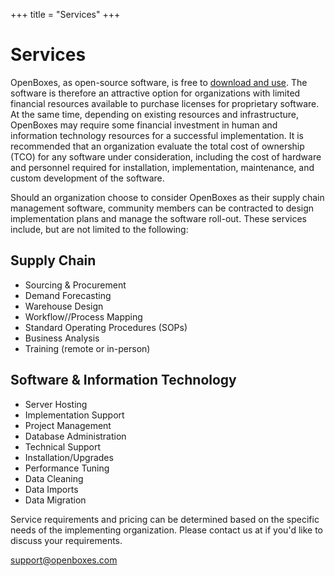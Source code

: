 +++
title = "Services"
+++

# Services

<p>OpenBoxes, as open-source software, is free to <a href="/getting-started">download and use</a>. The software is therefore an attractive option for organizations with limited financial resources available to purchase licenses for proprietary software. At the same time, depending on existing resources and infrastructure, OpenBoxes may require some financial investment in human and information technology resources for a successful implementation. It is recommended that an organization evaluate the total cost of ownership (TCO) for any software under consideration, including the cost of hardware and personnel required for installation, implementation, maintenance, and custom development of the software. </p>

<p>Should an organization choose to consider OpenBoxes as their supply chain management software, community members can be contracted to design implementation plans and manage the software roll-out. These services include, but are not limited to the following: </p>

## Supply Chain
<ul class="list-group">
    <li class="list-group-item">Sourcing & Procurement</li>
    <li class="list-group-item">Demand Forecasting</li>
    <li class="list-group-item">Warehouse Design</li>
    <li class="list-group-item">Workflow//Process Mapping</li>
    <li class="list-group-item">Standard Operating Procedures (SOPs) </li>
    <li class="list-group-item">Business Analysis </li>
    <li class="list-group-item">Training (remote or in-person)</li>
</ul>

## Software & Information Technology
<ul class="list-group">
    <li class="list-group-item">Server Hosting</li>
    <li class="list-group-item">Implementation Support</li>
    <li class="list-group-item">Project Management </li>
    <li class="list-group-item">Database Administration</li>
    <li class="list-group-item">Technical Support</li>
    <li class="list-group-item">Installation/Upgrades</li>
    <li class="list-group-item">Performance Tuning </li>
    <li class="list-group-item">Data Cleaning</li>
    <li class="list-group-item">Data Imports</li>
    <li class="list-group-item">Data Migration</li>
</ul>

Service requirements and pricing can be determined based on the specific needs of the implementing organization. Please
contact us at if you'd like to discuss your requirements.

<a href="mailto:support@openboxes.com" class="btn btn-primary">support@openboxes.com</a>


